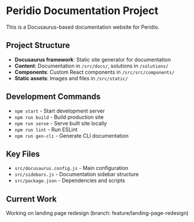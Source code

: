 # Peridio Documentation Project

This is a Docusaurus-based documentation website for Peridio.

## Project Structure
- **Docusaurus framework**: Static site generator for documentation
- **Content**: Documentation in `/src/docs/`, solutions in `/solutions/`
- **Components**: Custom React components in `/src/src/components/`
- **Static assets**: Images and files in `/src/static/`

## Development Commands
- `npm start` - Start development server
- `npm run build` - Build production site
- `npm run serve` - Serve built site locally
- `npm run lint` - Run ESLint
- `npm run gen-cli` - Generate CLI documentation

## Key Files
- `src/docusaurus.config.js` - Main configuration
- `src/sidebars.js` - Documentation sidebar structure
- `src/package.json` - Dependencies and scripts

## Current Work
Working on landing page redesign (branch: feature/landing-page-redesign)